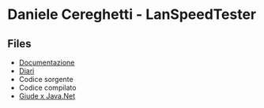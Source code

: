# Daniele Cereghetti - LanSpeedTester


## Files
- [Documentazione](Documentazione)
- [Diari](Diario)
- Codice sorgente
- Codice compilato
- [Giude x Java.Net](Training/java.net.txt)
